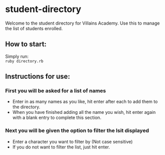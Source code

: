 # student-directory

Welcome to the student directory for Villains Academy. Use this to manage the list of students enrolled.

## How to start:

Simply run:  
`ruby directory.rb`

## Instructions for use:

### First you will be asked for a list of names

- Enter in as many names as you like, hit enter after each to add them to the directory.
- When you have finished adding all the name you wish, hit enter again with a blank entry to complete this section.

### Next you will be given the option to filter the lsit displayed

- Enter a character you want to filter by (Not case sensitive)
- If you do not want to filter the list, just hit enter.
